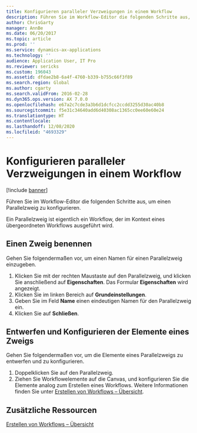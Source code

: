 ```yaml
---
title: Konfigurieren paralleler Verzweigungen in einem Workflow
description: Führen Sie im Workflow-Editor die folgenden Schritte aus, um einen Parallelzweig zu konfigurieren.
author: ChrisGarty
manager: AnnBe
ms.date: 06/20/2017
ms.topic: article
ms.prod: ''
ms.service: dynamics-ax-applications
ms.technology: ''
audience: Application User, IT Pro
ms.reviewer: sericks
ms.custom: 196043
ms.assetid: dfdae2b8-6a4f-4760-b339-b755c66f3f89
ms.search.region: Global
ms.author: cgarty
ms.search.validFrom: 2016-02-28
ms.dyn365.ops.version: AX 7.0.0
ms.openlocfilehash: e67a2c7cde3a3b6d1dcfcc2ccdd3255d30ac40b8
ms.sourcegitcommit: f5e31c34640add6d40308ac1365cc0ee60e60e24
ms.translationtype: HT
ms.contentlocale: 
ms.lasthandoff: 12/08/2020
ms.locfileid: "4693329"
---
```

# <a name="configure-parallel-branches-in-a-workflow"></a>Konfigurieren paralleler Verzweigungen in einem Workflow

[!include [banner](../includes/banner.md)]

Führen Sie im Workflow-Editor die folgenden Schritte aus, um einen Parallelzweig zu konfigurieren.

Ein Parallelzweig ist eigentlich ein Workflow, der im Kontext eines übergeordneten Workflows ausgeführt wird.

## <a name="name-a-branch"></a>Einen Zweig benennen

Gehen Sie folgendermaßen vor, um einen Namen für einen Parallelzweig einzugeben.

1. Klicken Sie mit der rechten Maustaste auf den Parallelzweig, und klicken Sie anschließend auf **Eigenschaften**. Das Formular **Eigenschaften** wird angezeigt.
2. Klicken Sie im linken Bereich auf **Grundeinstellungen**.
3. Geben Sie im Feld **Name** einen eindeutigen Namen für den Parallelzweig ein.
4. Klicken Sie auf **Schließen**.

## <a name="design-and-configure-the-elements-of-a-branch"></a>Entwerfen und Konfigurieren der Elemente eines Zweigs

Gehen Sie folgendermaßen vor, um die Elemente eines Parallelzweigs zu entwerfen und zu konfigurieren.

1. Doppelklicken Sie auf den Parallelzweig.
2. Ziehen Sie Workflowelemente auf die Canvas, und konfigurieren Sie die Elemente analog zum Erstellen eines Workflows. Weitere Informationen finden Sie unter [Erstellen von Workflows – Übersicht](create-workflow.md).

## <a name="additional-resources"></a>Zusätzliche Ressourcen

[Erstellen von Workflows – Übersicht](create-workflow.md)
